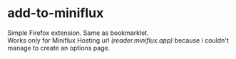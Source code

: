 # add-to-miniflux
Simple Firefox extension. Same as bookmarklet.   
Works only for Miniflux Hosting url *(reader.miniflux.app)* because i couldn't manage to create an options page.

